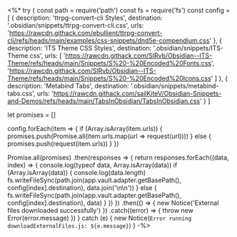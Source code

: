 <%*
try {
  const path = require('path')
  const fs = require('fs')
  const config = [
      {
        description: 'ttrpg-convert-cli Styles',
        destination: '.obsidian/snippets/ttrpg-convert-cli.css',
        urls: 'https://rawcdn.githack.com/ebullient/ttrpg-convert-cli/refs/heads/main/examples/css-snippets/dnd5e-compendium.css'
      },
      {
        description: 'ITS Theme CSS Styles',
        destination: '.obsidian/snippets/ITS-Theme.css',
        urls: [
          'https://rawcdn.githack.com/SlRvb/Obsidian--ITS-Theme/refs/heads/main/Snippets/S%20-%20Encoded%20Fonts.css',
          'https://rawcdn.githack.com/SlRvb/Obsidian--ITS-Theme/refs/heads/main/Snippets/S%20-%20Encoded%20Icons.css'
        ]
      },
      {
        description: 'Metabind Tabs',
        destination: '.obsidian/snippets/metabind-tabs.css',
        urls: 'https://rawcdn.githack.com/sailKiteV/Obsidian-Snippets-and-Demos/refs/heads/main/TabsInObsidian/TabsInObsidian.css'
      }
    ]
  
  let promises = []
  
  config.forEach(item => {
    if (Array.isArray(item.urls)) {
      promises.push(Promise.all(item.urls.map(url => request(url))))
    } else {
      promises.push(request(item.urls))
    }
  })
  
  Promise.all(promises)
  .then(responses => {
    return responses.forEach((data, index) => {
      console.log(typeof data, Array.isArray(data))
      if (Array.isArray(data)) {
        console.log(data.length)
        fs.writeFileSync(path.join(app.vault.adapter.getBasePath(), config[index].destination), data.join('\n\n'))
      } else {
        fs.writeFileSync(path.join(app.vault.adapter.getBasePath(), config[index].destination), data)
      }
    })
  })
  .then(() => {
    new Notice('External files downloaded successfully')
  })
  .catch((error) => {
    throw new Error(error.message)
  })
} catch (e) {
  new Notice(`Error running downloadExternalFiles.js: ${e.message}`)
}
-%>